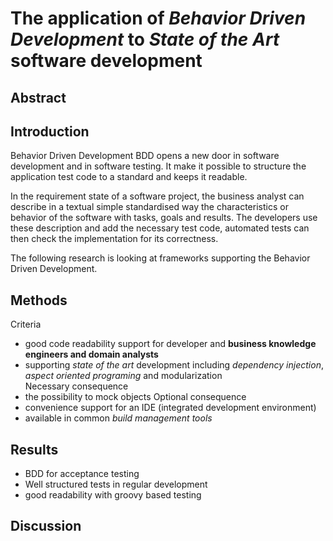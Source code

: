 # The application of *Behavior Driven Development* to *State of the Art* software development #

## Abstract ##

## Introduction ##
Behavior Driven Development BDD opens a new door in software development and in software testing. 
It make it possible to structure the application test code to a standard and keeps it readable. 

In the requirement state of a software project, the business analyst can describe in a textual simple standardised way the characteristics or behavior of the software with tasks, goals and results. The developers use these description and add the necessary test code, automated tests can then check the implementation for its correctness.

The following research is looking at frameworks supporting the Behavior Driven Development. 

## Methods ##
Criteria
* good code readability support for developer and __business knowledge engineers and domain analysts__
* supporting *state of the art* development including *dependency injection*, *aspect oriented programing* and modularization  
Necessary consequence
* the possibility to mock objects
Optional consequence
* convenience support for an IDE (integrated development environment) 
* available in common *build management tools*

## Results ##
* BDD for acceptance testing
* Well structured tests in regular development 
* good readability with groovy based testing

## Discussion ##



